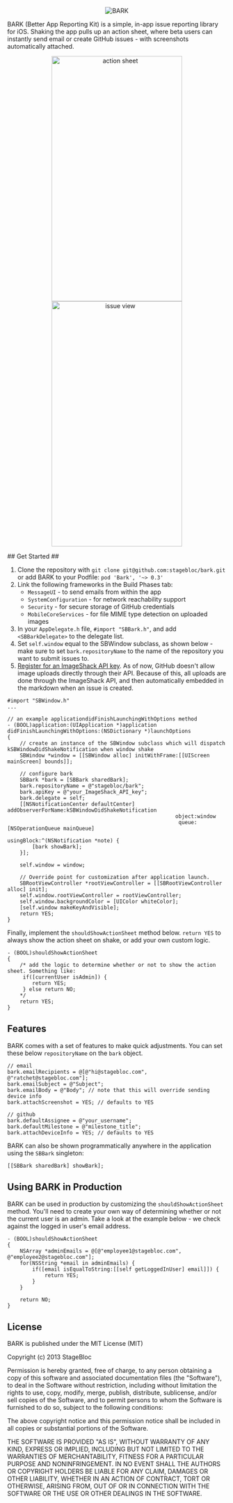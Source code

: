 <p align="center" >
  <img src="http://i.imgur.com/fkR8t4g.png" alt="BARK" title="BARK">
</p>

BARK (Better App Reporting Kit) is a simple, in-app issue reporting library for iOS. Shaking the app pulls up an action sheet, where beta users can instantly send email or create GitHub issues - with screenshots automatically attached.

<p align="center">
<img src="http://i.imgur.com/Tge4KbW.png" alt="action sheet" title="action sheet" width="300" height="564">
<img src="http://i.imgur.com/DBLeoeY.png" alt="issue view" title="issue view" width="300" height="564">
</p>
## Get Started ##

1. Clone the repository with `git clone git@github.com:stagebloc/bark.git` or add BARK to your Podfile: `pod 'Bark', '~> 0.3'`
2. Link the following frameworks in the Build Phases tab: 
    - `MessageUI` - to send emails from within the app
    - `SystemConfiguration` -  for network reachability support
    - `Security` - for secure storage of GitHub credentials
    - `MobileCoreServices` - for file MIME type detection on uploaded images 
4. In your `AppDelegate.h` file,  `#import "SBBark.h"`, and add `<SBBarkDelegate>` to the delegate list.
5. Set `self.window` equal to the SBWindow subclass, as shown below - make sure to set `bark.repositoryName` to the name of the repository you want to submit issues to.
6. [Register for an ImageShack API key](http://imageshack.us/api_request/). As of now, GitHub doesn't allow image uploads directly through their API. Because of this, all uploads are done through the ImageShack API, and then automatically embedded in the markdown when an issue is created.

```objc
#import "SBWindow.h"
...

// an example applicationdidFinishLaunchingWithOptions method
- (BOOL)application:(UIApplication *)application didFinishLaunchingWithOptions:(NSDictionary *)launchOptions
{
    // create an instance of the SBWindow subclass which will dispatch kSBWindowDidShakeNotification when window shake
    SBWindow *window = [[SBWindow alloc] initWithFrame:[[UIScreen mainScreen] bounds]];
    
    // configure bark
    SBBark *bark = [SBBark sharedBark];
    bark.repositoryName = @"stagebloc/bark";
    bark.apiKey = @"your_ImageShack_API_key";
    bark.delegate = self;
    [[NSNotificationCenter defaultCenter] addObserverForName:kSBWindowDidShakeNotification 
                                                      object:window 
                                                       queue:[NSOperationQueue mainQueue] 
                                                  usingBlock:^(NSNotification *note) {
        [bark showBark];
    }];
    
    self.window = window;
    
    // Override point for customization after application launch.
    SBRootViewController *rootViewController = [[SBRootViewController alloc] init];
    self.window.rootViewController = rootViewController;
    self.window.backgroundColor = [UIColor whiteColor];
    [self.window makeKeyAndVisible];
    return YES;
}
```

Finally, implement the `shouldShowActionSheet` method below. `return YES` to always show the action sheet on shake, or add your own custom logic.

```objc
- (BOOL)shouldShowActionSheet
{
    /* add the logic to determine whether or not to show the action sheet. Something like:
     if([currentUser isAdmin]) {
        return YES;
     } else return NO;
    */
    return YES;
}
```

## Features ##

BARK comes with a set of features to make quick adjustments. You can set these below `repositoryName` on the `bark` object.

```objc
// email
bark.emailRecipients = @[@"hi@stagebloc.com", @"ratchet@stagebloc.com"];
bark.emailSubject = @"Subject";
bark.emailBody = @"Body"; // note that this will override sending device info
bark.attachScreenshot = YES; // defaults to YES

// github
bark.defaultAssignee = @"your_username";
bark.defaultMilestone = @"milestone_title";
bark.attachDeviceInfo = YES; // defaults to YES
```

BARK can also be shown programmatically anywhere in the application using the `SBBark` singleton:
```objc
[[SBBark sharedBark] showBark];
```

## Using BARK in Production ##

BARK can be used in production by customizing the `shouldShowActionSheet` method. You'll need to create your own way of determining whether or not the current user is an admin. Take a look at the example below - we check against the logged in user's email address.

```objc
- (BOOL)shouldShowActionSheet
{
    NSArray *adminEmails = @[@"employee1@stagebloc.com", @"employee2@stagebloc.com"];
    for(NSString *email in adminEmails) {
        if([email isEqualToString:[[self getLoggedInUser] email]]) {
            return YES;
        }
    }
    
    return NO;
}
```

## License ##

BARK is published under the MIT License (MIT)

Copyright (c) 2013 StageBloc

Permission is hereby granted, free of charge, to any person obtaining a copy
of this software and associated documentation files (the "Software"), to deal
in the Software without restriction, including without limitation the rights
to use, copy, modify, merge, publish, distribute, sublicense, and/or sell
copies of the Software, and to permit persons to whom the Software is
furnished to do so, subject to the following conditions:

The above copyright notice and this permission notice shall be included in
all copies or substantial portions of the Software.

THE SOFTWARE IS PROVIDED "AS IS", WITHOUT WARRANTY OF ANY KIND, EXPRESS OR
IMPLIED, INCLUDING BUT NOT LIMITED TO THE WARRANTIES OF MERCHANTABILITY,
FITNESS FOR A PARTICULAR PURPOSE AND NONINFRINGEMENT. IN NO EVENT SHALL THE
AUTHORS OR COPYRIGHT HOLDERS BE LIABLE FOR ANY CLAIM, DAMAGES OR OTHER
LIABILITY, WHETHER IN AN ACTION OF CONTRACT, TORT OR OTHERWISE, ARISING FROM,
OUT OF OR IN CONNECTION WITH THE SOFTWARE OR THE USE OR OTHER DEALINGS IN
THE SOFTWARE.
